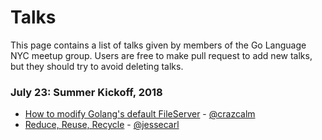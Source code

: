 # Talks
This page contains a list of talks given by members of the Go Language NYC meetup group. Users are free to make pull request to add new talks, but they should try to avoid deleting talks.

### July 23: Summer Kickoff, 2018
* [How to modify Golang's default FileServer](serve-it.pdf) - [@crazcalm]
* [Reduce, Reuse, Recycle](reduce_reuse_recycle.pdf) - [@jessecarl]


[@crazcalm]: https://github.com/crazcalm
[@jessecarl]: https://github.com/jessecarl


